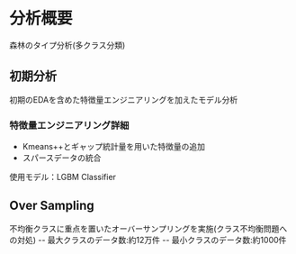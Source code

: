 # 分析概要
森林のタイプ分析(多クラス分類)

## 初期分析
初期のEDAを含めた特徴量エンジニアリングを加えたモデル分析
### 特徴量エンジニアリング詳細
- Kmeans++とギャップ統計量を用いた特徴量の追加
- スパースデータの統合

使用モデル：LGBM Classifier

## Over Sampling
不均衡クラスに重点を置いたオーバーサンプリングを実施(クラス不均衡問題への対処)
-- 最大クラスのデータ数:約12万件
-- 最小クラスのデータ数:約1000件

